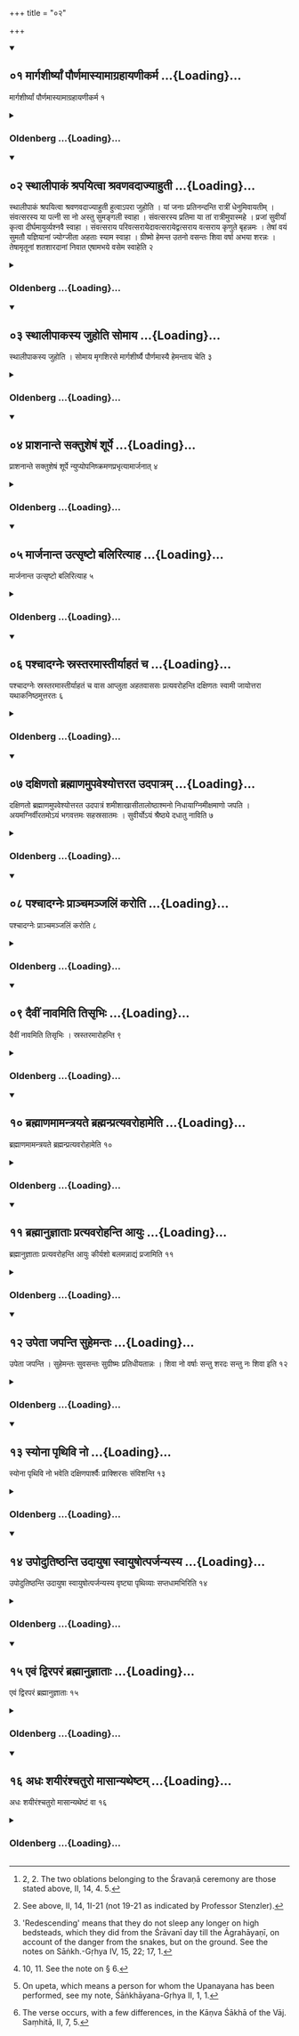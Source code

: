 +++
title = "०२"

+++
<div class="js_include" includetitle="true" newlevelforh1="2" unfilled url="/vedAH_yajuH/vAjasaneyam/sUtram/pAraskara-gRhyam/vishvAsa-prastutiH/3/02/01_mArgashIrShyAM_paurNamAsyAmAgrahAyaNIkarma.md">
<details open><summary><h2>०१ मार्गशीर्ष्यां पौर्णमास्यामाग्रहायणीकर्म ...{Loading}...</h2></summary>

मार्गशीर्ष्यां पौर्णमास्यामाग्रहायणीकर्म १
</details>
</div>
<div class="js_include collapsed" newlevelforh1="3" title="Oldenberg" unfilled url="/vedAH_yajuH/vAjasaneyam/sUtram/pAraskara-gRhyam/oldenberg/3/02/01_mArgashIrShyAM_paurNamAsyAmAgrahAyaNIkarma.md">
<details><summary><h3>Oldenberg ...{Loading}...</h3></summary>

1. On the full-moon day of Mārgaśīrṣa the Āgrahāyaṇī ceremony (is performed).

</details>
</div>
<div class="js_include" includetitle="true" newlevelforh1="2" unfilled url="/vedAH_yajuH/vAjasaneyam/sUtram/pAraskara-gRhyam/vishvAsa-prastutiH/3/02/02_sthAlIpAkaM_shrapayitvA_shravaNavadAjyAhutI.md">
<details open><summary><h2>०२ स्थालीपाकं श्रपयित्वा श्रवणवदाज्याहुती ...{Loading}...</h2></summary>

स्थालीपाकं श्रपयित्वा श्रवणवदाज्याहुती हुत्वाऽपरा जुहोति । यां जनाः प्रतिनन्दन्ति रात्रीं धेनुमिवायतीम् । संवत्सरस्य या पत्नी सा नो अस्तु सुमङ्गली स्वाहा । संवत्सरस्य प्रतिमा या तां रात्रीमुपास्महे । प्रजां सुवीर्यां कृत्वा दीर्घमायुर्व्यश्नवै स्वाहा । संवत्सराय परिवत्सरायेदावत्सरायेद्वत्सराय वत्सराय कृणुते बृहन्नमः । तेषां वयं सुमतौ यज्ञियानां ज्योग्जीता अहताः स्याम स्वाहा । ग्रीष्मो हेमन्त उतनो वसन्तः शिवा वर्षा अभया शरन्नः । तेषामृतूनां शतशारदानां निवात एषामभये वसेम स्वाहेति २
</details>
</div>
<div class="js_include collapsed" newlevelforh1="3" title="Oldenberg" unfilled url="/vedAH_yajuH/vAjasaneyam/sUtram/pAraskara-gRhyam/oldenberg/3/02/02_sthAlIpAkaM_shrapayitvA_shravaNavadAjyAhutI.md">
<details><summary><h3>Oldenberg ...{Loading}...</h3></summary>

2 [^1] . He cooks a mess of sacrificial food, sacrifices two Ājya oblations as at the Śravaṇā sacrifice, and other oblations with (the following verses):


[^1]:  2, 2. The two oblations belonging to the Śravaṇā ceremony are those stated above, II, 14, 4. 5.


'The night whom men welcome like a cow that comes to them, (the night) which is the consort of the year, may that (night) be auspicious to us. Svāhā!

'The night which is the image of the year, that we worship. May I reach old age, imparting strength to my offspring. Svāhā!

'To the Saṃvatsara, to the Parivatsara, to the Idāvatsara, to the Idāvatsara, to the Vatsara bring ye great adoration. May we, undecayed, unbeaten, long enjoy the favour of these (years) which are worthy of sacrifices. Svāhā!

'May summer, winter and spring, the rains be friendly, and may autumn be free of danger to us. In the safe protection of these seasons may we dwell, (and) may (they) last (to us) through a hundred years. Svāhā!'

</details>
</div>
<div class="js_include" includetitle="true" newlevelforh1="2" unfilled url="/vedAH_yajuH/vAjasaneyam/sUtram/pAraskara-gRhyam/vishvAsa-prastutiH/3/02/03_sthAlIpAkasya_juhoti_somAya.md">
<details open><summary><h2>०३ स्थालीपाकस्य जुहोति सोमाय ...{Loading}...</h2></summary>

स्थालीपाकस्य जुहोति । सोमाय मृगशिरसे मार्गशीर्ष्यै पौर्णमास्यै हेमन्ताय चेति ३
</details>
</div>
<div class="js_include collapsed" newlevelforh1="3" title="Oldenberg" unfilled url="/vedAH_yajuH/vAjasaneyam/sUtram/pAraskara-gRhyam/oldenberg/3/02/03_sthAlIpAkasya_juhoti_somAya.md">
<details><summary><h3>Oldenberg ...{Loading}...</h3></summary>

3. He makes oblations of the cooked food to Soma, to (the Nakṣatra) Mṛgaśiras, to the full moon of Mārgaśīrṣa, and to the winter.

</details>
</div>
<div class="js_include" includetitle="true" newlevelforh1="2" unfilled url="/vedAH_yajuH/vAjasaneyam/sUtram/pAraskara-gRhyam/vishvAsa-prastutiH/3/02/04_prAshanAnte_saktusheShaM_shUrpe.md">
<details open><summary><h2>०४ प्राशनान्ते सक्तुशेषं शूर्पे ...{Loading}...</h2></summary>

प्राशनान्ते सक्तुशेषं शूर्पे न्युप्योपनिष्क्रमणप्रभृत्यामार्जनात् ४
</details>
</div>
<div class="js_include collapsed" newlevelforh1="3" title="Oldenberg" unfilled url="/vedAH_yajuH/vAjasaneyam/sUtram/pAraskara-gRhyam/oldenberg/3/02/04_prAshanAnte_saktusheShaM_shUrpe.md">
<details><summary><h3>Oldenberg ...{Loading}...</h3></summary>

4 [^2] . After he has eaten (of the sacrificial food), he throws the remainder of the flour into a basket, (and then follow the same rites that have been stated above) from (the sacrificer's) going out down to their cleaning themselves.


[^2]:  See above, II, 14, 1I-21 (not 19-21 as indicated by Professor Stenzler).


</details>
</div>
<div class="js_include" includetitle="true" newlevelforh1="2" unfilled url="/vedAH_yajuH/vAjasaneyam/sUtram/pAraskara-gRhyam/vishvAsa-prastutiH/3/02/05_mArjanAnta_utsRShTo_balirityAha.md">
<details open><summary><h2>०५ मार्जनान्त उत्सृष्टो बलिरित्याह ...{Loading}...</h2></summary>

मार्जनान्त उत्सृष्टो बलिरित्याह ५
</details>
</div>
<div class="js_include collapsed" newlevelforh1="3" title="Oldenberg" unfilled url="/vedAH_yajuH/vAjasaneyam/sUtram/pAraskara-gRhyam/oldenberg/3/02/05_mArjanAnta_utsRShTo_balirityAha.md">
<details><summary><h3>Oldenberg ...{Loading}...</h3></summary>

5. After the cleaning he says, 'The Bali offering is finished.'

</details>
</div>
<div class="js_include" includetitle="true" newlevelforh1="2" unfilled url="/vedAH_yajuH/vAjasaneyam/sUtram/pAraskara-gRhyam/vishvAsa-prastutiH/3/02/06_pashchAdagneH_srastaramAstIryAhataM_cha.md">
<details open><summary><h2>०६ पश्चादग्नेः स्रस्तरमास्तीर्याहतं च ...{Loading}...</h2></summary>

पश्चादग्नेः स्रस्तरमास्तीर्याहतं च वास आप्लुता अहतवाससः प्रत्यवरोहन्ति दक्षिणतः स्वामी जायोत्तरा यथाकनिष्ठमुत्तरतः ६
</details>
</div>
<div class="js_include collapsed" newlevelforh1="3" title="Oldenberg" unfilled url="/vedAH_yajuH/vAjasaneyam/sUtram/pAraskara-gRhyam/oldenberg/3/02/06_pashchAdagneH_srastaramAstIryAhataM_cha.md">
<details><summary><h3>Oldenberg ...{Loading}...</h3></summary>

6 [^3] . After they have spread out to the west of the fire a layer (of straw) and a garment that has not yet been washed, they 'redescend,' having bathed, wearing garments which have not yet been washed: the master (of the house) southward, his wife to the north (of her husband, and then the other persons belonging to the house) so that each younger one lies more to the north.


[^3]:  'Redescending' means that they do not sleep any longer on high bedsteads, which they did from the Śrāvanī day till the Āgrahāyaṇī, on account of the danger from the snakes, but on the ground. See the notes on Sāṅkh.-Gṛhya IV, 15, 22; 17, 1.


</details>
</div>
<div class="js_include" includetitle="true" newlevelforh1="2" unfilled url="/vedAH_yajuH/vAjasaneyam/sUtram/pAraskara-gRhyam/vishvAsa-prastutiH/3/02/07_daxiNato_brahmANamupaveshyottarata_udapAtram.md">
<details open><summary><h2>०७ दक्षिणतो ब्रह्माणमुपवेश्योत्तरत उदपात्रम् ...{Loading}...</h2></summary>

दक्षिणतो ब्रह्माणमुपवेश्योत्तरत उदपात्रं शमीशाखासीतालोष्ठाश्मनो निधायाग्निमीक्षमाणो जपति । अयमग्निर्वीरतमोऽयं भगवत्तमः सहस्रसातमः । सुवीर्योऽयं श्रैष्ठ्ये दधातु नाविति ७
</details>
</div>
<div class="js_include collapsed" newlevelforh1="3" title="Oldenberg" unfilled url="/vedAH_yajuH/vAjasaneyam/sUtram/pAraskara-gRhyam/oldenberg/3/02/07_daxiNato_brahmANamupaveshyottarata_udapAtram.md">
<details><summary><h3>Oldenberg ...{Loading}...</h3></summary>

7. Having caused the Brahman to sit down southward, and having placed to the north a water-pot, a Śamī branch, an earth-clod taken out of a furrow, and a stone, he murmurs, looking at the fire: 'This Agni is most valiant, he is most blessed, the best giver of a thousand boons, highly powerful. May he establish us both in the highest place.'

</details>
</div>
<div class="js_include" includetitle="true" newlevelforh1="2" unfilled url="/vedAH_yajuH/vAjasaneyam/sUtram/pAraskara-gRhyam/vishvAsa-prastutiH/3/02/08_pashchAdagneH_prAnchamanjaliM_karoti.md">
<details open><summary><h2>०८ पश्चादग्नेः प्राञ्चमञ्जलिं करोति ...{Loading}...</h2></summary>

पश्चादग्नेः प्राञ्चमञ्जलिं करोति ८
</details>
</div>
<div class="js_include collapsed" newlevelforh1="3" title="Oldenberg" unfilled url="/vedAH_yajuH/vAjasaneyam/sUtram/pAraskara-gRhyam/oldenberg/3/02/08_pashchAdagneH_prAnchamanjaliM_karoti.md">
<details><summary><h3>Oldenberg ...{Loading}...</h3></summary>

8. To the west of the fire he joins his hands (and holds them) towards the east.

</details>
</div>
<div class="js_include" includetitle="true" newlevelforh1="2" unfilled url="/vedAH_yajuH/vAjasaneyam/sUtram/pAraskara-gRhyam/vishvAsa-prastutiH/3/02/09_daivIM_nAvamiti_tisRbhiH.md">
<details open><summary><h2>०९ दैवीं नावमिति तिसृभिः ...{Loading}...</h2></summary>

दैवीं नावमिति तिसृभिः । स्रस्तरमारोहन्ति ९
</details>
</div>
<div class="js_include collapsed" newlevelforh1="3" title="Oldenberg" unfilled url="/vedAH_yajuH/vAjasaneyam/sUtram/pAraskara-gRhyam/oldenberg/3/02/09_daivIM_nAvamiti_tisRbhiH.md">
<details><summary><h3>Oldenberg ...{Loading}...</h3></summary>

9. With the three (verses), 'The divine ship' (Vāj. Saṃh. XXI, 6-8) they ascend the layer (of straw).

</details>
</div>
<div class="js_include" includetitle="true" newlevelforh1="2" unfilled url="/vedAH_yajuH/vAjasaneyam/sUtram/pAraskara-gRhyam/vishvAsa-prastutiH/3/02/10_brahmANamAmantrayate_brahmanpratyavarohAmeti.md">
<details open><summary><h2>१० ब्रह्माणमामन्त्रयते ब्रह्मन्प्रत्यवरोहामेति ...{Loading}...</h2></summary>

ब्रह्माणमामन्त्रयते ब्रह्मन्प्रत्यवरोहामेति १०
</details>
</div>
<div class="js_include collapsed" newlevelforh1="3" title="Oldenberg" unfilled url="/vedAH_yajuH/vAjasaneyam/sUtram/pAraskara-gRhyam/oldenberg/3/02/10_brahmANamAmantrayate_brahmanpratyavarohAmeti.md">
<details><summary><h3>Oldenberg ...{Loading}...</h3></summary>

10 [^4] . He addresses the Brahman: 'Brahman, we will redescend.'


[^4]:  10, 11. See the note on § 6.


</details>
</div>
<div class="js_include" includetitle="true" newlevelforh1="2" unfilled url="/vedAH_yajuH/vAjasaneyam/sUtram/pAraskara-gRhyam/vishvAsa-prastutiH/3/02/11_brahmAnujnAtAH_pratyavarohanti_AyuH.md">
<details open><summary><h2>११ ब्रह्मानुज्ञाताः प्रत्यवरोहन्ति आयुः ...{Loading}...</h2></summary>

ब्रह्मानुज्ञाताः प्रत्यवरोहन्ति आयुः कीर्यशो बलमन्नाद्यं प्रजामिति ११
</details>
</div>
<div class="js_include collapsed" newlevelforh1="3" title="Oldenberg" unfilled url="/vedAH_yajuH/vAjasaneyam/sUtram/pAraskara-gRhyam/oldenberg/3/02/11_brahmAnujnAtAH_pratyavarohanti_AyuH.md">
<details><summary><h3>Oldenberg ...{Loading}...</h3></summary>

11. The Brahman having given his permission, they redescend with (the words), 'Life, fame, glory, strength, enjoyment of food, offspring!'

</details>
</div>
<div class="js_include" includetitle="true" newlevelforh1="2" unfilled url="/vedAH_yajuH/vAjasaneyam/sUtram/pAraskara-gRhyam/vishvAsa-prastutiH/3/02/12_upetA_japanti_suhemantaH.md">
<details open><summary><h2>१२ उपेता जपन्ति सुहेमन्तः ...{Loading}...</h2></summary>

उपेता जपन्ति । सुहेमन्तः सुवसन्तः सुग्रीष्मः प्रतिधीयतान्नः । शिवा नो वर्षाः सन्तु शरदः सन्तु नः शिवा इति १२
</details>
</div>
<div class="js_include collapsed" newlevelforh1="3" title="Oldenberg" unfilled url="/vedAH_yajuH/vAjasaneyam/sUtram/pAraskara-gRhyam/oldenberg/3/02/12_upetA_japanti_suhemantaH.md">
<details><summary><h3>Oldenberg ...{Loading}...</h3></summary>

12 [^5] . Those who have received the initiation murmur, 'May a good winter, a good spring, a good summer be bestowed on us. Blessed may be to us the rains; may the autumns be blessed to us.'


[^5]:  On upeta, which means a person for whom the Upanayana has been performed, see my note, Śāṅkhāyana-Gṛhya II, 1, 1.


</details>
</div>
<div class="js_include" includetitle="true" newlevelforh1="2" unfilled url="/vedAH_yajuH/vAjasaneyam/sUtram/pAraskara-gRhyam/vishvAsa-prastutiH/3/02/13_syonA_pRthivi_no.md">
<details open><summary><h2>१३ स्योना पृथिवि नो ...{Loading}...</h2></summary>

स्योना पृथिवि नो भवेति दक्षिणपार्श्वैः प्राक्शिरसः संविशन्ति १३
</details>
</div>
<div class="js_include collapsed" newlevelforh1="3" title="Oldenberg" unfilled url="/vedAH_yajuH/vAjasaneyam/sUtram/pAraskara-gRhyam/oldenberg/3/02/13_syonA_pRthivi_no.md">
<details><summary><h3>Oldenberg ...{Loading}...</h3></summary>

13. With (the verse), 'Be soft to us, O earth' (Vāj. Saṃh. XXXV, 21), they lie down on their right sides, their heads turned towards the east.

</details>
</div>
<div class="js_include" includetitle="true" newlevelforh1="2" unfilled url="/vedAH_yajuH/vAjasaneyam/sUtram/pAraskara-gRhyam/vishvAsa-prastutiH/3/02/14_upodutiShThanti_udAyuShA_svAyuShotparjanyasya.md">
<details open><summary><h2>१४ उपोदुतिष्ठन्ति उदायुषा स्वायुषोत्पर्जन्यस्य ...{Loading}...</h2></summary>

उपोदुतिष्ठन्ति उदायुषा स्वायुषोत्पर्जन्यस्य वृष्ट्या पृथिव्याः सप्तधामभिरिति १४
</details>
</div>
<div class="js_include collapsed" newlevelforh1="3" title="Oldenberg" unfilled url="/vedAH_yajuH/vAjasaneyam/sUtram/pAraskara-gRhyam/oldenberg/3/02/14_upodutiShThanti_udAyuShA_svAyuShotparjanyasya.md">
<details><summary><h3>Oldenberg ...{Loading}...</h3></summary>

14 [^6] . They arise with (the verse), 'Up! with life, with blessed life. Up! with Parjanya's eye, with the seven spaces of the earth.'


[^6]:  The verse occurs, with a few differences, in the Kāṇva Śākhā of the Vāj. Saṃhitā, II, 7, 5.


</details>
</div>
<div class="js_include" includetitle="true" newlevelforh1="2" unfilled url="/vedAH_yajuH/vAjasaneyam/sUtram/pAraskara-gRhyam/vishvAsa-prastutiH/3/02/15_evaM_dviraparaM_brahmAnujnAtAH.md">
<details open><summary><h2>१५ एवं द्विरपरं ब्रह्मानुज्ञाताः ...{Loading}...</h2></summary>

एवं द्विरपरं ब्रह्मानुज्ञाताः १५
</details>
</div>
<div class="js_include collapsed" newlevelforh1="3" title="Oldenberg" unfilled url="/vedAH_yajuH/vAjasaneyam/sUtram/pAraskara-gRhyam/oldenberg/3/02/15_evaM_dviraparaM_brahmAnujnAtAH.md">
<details><summary><h3>Oldenberg ...{Loading}...</h3></summary>

15. This (they repeat) two other times, with the Brahman's permission.

</details>
</div>
<div class="js_include" includetitle="true" newlevelforh1="2" unfilled url="/vedAH_yajuH/vAjasaneyam/sUtram/pAraskara-gRhyam/vishvAsa-prastutiH/3/02/16_adhaH_shayIraMshchaturo_mAsAnyatheShTam.md">
<details open><summary><h2>१६ अधः शयीरंश्चतुरो मासान्यथेष्टम् ...{Loading}...</h2></summary>

अधः शयीरंश्चतुरो मासान्यथेष्टं वा १६
</details>
</div>
<div class="js_include collapsed" newlevelforh1="3" title="Oldenberg" unfilled url="/vedAH_yajuH/vAjasaneyam/sUtram/pAraskara-gRhyam/oldenberg/3/02/16_adhaH_shayIraMshchaturo_mAsAnyatheShTam.md">
<details><summary><h3>Oldenberg ...{Loading}...</h3></summary>

16. Let them sleep on the ground four months (after the Pratyavarohaṇa), or as long as they like.

</details>
</div>